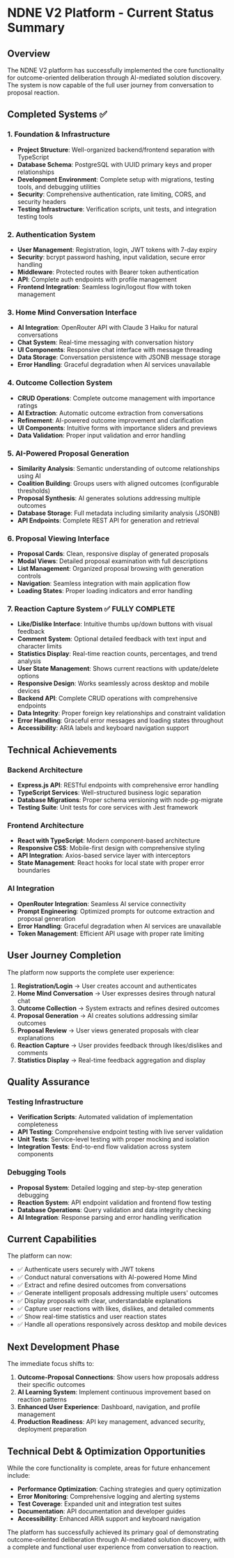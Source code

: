 # NDNE V2 Platform - Current Status Summary

## Overview
The NDNE V2 platform has successfully implemented the core functionality for outcome-oriented deliberation through AI-mediated solution discovery. The system is now capable of the full user journey from conversation to proposal reaction.

## Completed Systems ✅

### 1. Foundation & Infrastructure
- **Project Structure**: Well-organized backend/frontend separation with TypeScript
- **Database Schema**: PostgreSQL with UUID primary keys and proper relationships
- **Development Environment**: Complete setup with migrations, testing tools, and debugging utilities
- **Security**: Comprehensive authentication, rate limiting, CORS, and security headers
- **Testing Infrastructure**: Verification scripts, unit tests, and integration testing tools

### 2. Authentication System
- **User Management**: Registration, login, JWT tokens with 7-day expiry
- **Security**: bcrypt password hashing, input validation, secure error handling
- **Middleware**: Protected routes with Bearer token authentication
- **API**: Complete auth endpoints with profile management
- **Frontend Integration**: Seamless login/logout flow with token management

### 3. Home Mind Conversation Interface
- **AI Integration**: OpenRouter API with Claude 3 Haiku for natural conversations
- **Chat System**: Real-time messaging with conversation history
- **UI Components**: Responsive chat interface with message threading
- **Data Storage**: Conversation persistence with JSONB message storage
- **Error Handling**: Graceful degradation when AI services unavailable

### 4. Outcome Collection System
- **CRUD Operations**: Complete outcome management with importance ratings
- **AI Extraction**: Automatic outcome extraction from conversations
- **Refinement**: AI-powered outcome improvement and clarification
- **UI Components**: Intuitive forms with importance sliders and previews
- **Data Validation**: Proper input validation and error handling

### 5. AI-Powered Proposal Generation
- **Similarity Analysis**: Semantic understanding of outcome relationships using AI
- **Coalition Building**: Groups users with aligned outcomes (configurable thresholds)
- **Proposal Synthesis**: AI generates solutions addressing multiple outcomes
- **Database Storage**: Full metadata including similarity analysis (JSONB)
- **API Endpoints**: Complete REST API for generation and retrieval

### 6. Proposal Viewing Interface
- **Proposal Cards**: Clean, responsive display of generated proposals
- **Modal Views**: Detailed proposal examination with full descriptions
- **List Management**: Organized proposal browsing with generation controls
- **Navigation**: Seamless integration with main application flow
- **Loading States**: Proper loading indicators and error handling

### 7. Reaction Capture System ✅ FULLY COMPLETE
- **Like/Dislike Interface**: Intuitive thumbs up/down buttons with visual feedback
- **Comment System**: Optional detailed feedback with text input and character limits
- **Statistics Display**: Real-time reaction counts, percentages, and trend analysis
- **User State Management**: Shows current reactions with update/delete options
- **Responsive Design**: Works seamlessly across desktop and mobile devices
- **Backend API**: Complete CRUD operations with comprehensive endpoints
- **Data Integrity**: Proper foreign key relationships and constraint validation
- **Error Handling**: Graceful error messages and loading states throughout
- **Accessibility**: ARIA labels and keyboard navigation support

## Technical Achievements

### Backend Architecture
- **Express.js API**: RESTful endpoints with comprehensive error handling
- **TypeScript Services**: Well-structured business logic separation
- **Database Migrations**: Proper schema versioning with node-pg-migrate
- **Testing Suite**: Unit tests for core services with Jest framework

### Frontend Architecture
- **React with TypeScript**: Modern component-based architecture
- **Responsive CSS**: Mobile-first design with comprehensive styling
- **API Integration**: Axios-based service layer with interceptors
- **State Management**: React hooks for local state with proper error boundaries

### AI Integration
- **OpenRouter Integration**: Seamless AI service connectivity
- **Prompt Engineering**: Optimized prompts for outcome extraction and proposal generation
- **Error Handling**: Graceful degradation when AI services are unavailable
- **Token Management**: Efficient API usage with proper rate limiting

## User Journey Completion

The platform now supports the complete user experience:

1. **Registration/Login** → User creates account and authenticates
2. **Home Mind Conversation** → User expresses desires through natural chat
3. **Outcome Collection** → System extracts and refines desired outcomes
4. **Proposal Generation** → AI creates solutions addressing similar outcomes
5. **Proposal Review** → User views generated proposals with clear explanations
6. **Reaction Capture** → User provides feedback through likes/dislikes and comments
7. **Statistics Display** → Real-time feedback aggregation and display

## Quality Assurance

### Testing Infrastructure
- **Verification Scripts**: Automated validation of implementation completeness
- **API Testing**: Comprehensive endpoint testing with live server validation
- **Unit Tests**: Service-level testing with proper mocking and isolation
- **Integration Tests**: End-to-end flow validation across system components

### Debugging Tools
- **Proposal System**: Detailed logging and step-by-step generation debugging
- **Reaction System**: API endpoint validation and frontend flow testing
- **Database Operations**: Query validation and data integrity checking
- **AI Integration**: Response parsing and error handling verification

## Current Capabilities

The platform can now:
- ✅ Authenticate users securely with JWT tokens
- ✅ Conduct natural conversations with AI-powered Home Mind
- ✅ Extract and refine desired outcomes from conversations
- ✅ Generate intelligent proposals addressing multiple users' outcomes
- ✅ Display proposals with clear, understandable explanations
- ✅ Capture user reactions with likes, dislikes, and detailed comments
- ✅ Show real-time statistics and user reaction states
- ✅ Handle all operations responsively across desktop and mobile devices

## Next Development Phase

The immediate focus shifts to:
1. **Outcome-Proposal Connections**: Show users how proposals address their specific outcomes
2. **AI Learning System**: Implement continuous improvement based on reaction patterns
3. **Enhanced User Experience**: Dashboard, navigation, and profile management
4. **Production Readiness**: API key management, advanced security, deployment preparation

## Technical Debt & Optimization Opportunities

While the core functionality is complete, areas for future enhancement include:
- **Performance Optimization**: Caching strategies and query optimization
- **Error Monitoring**: Comprehensive logging and alerting systems
- **Test Coverage**: Expanded unit and integration test suites
- **Documentation**: API documentation and developer guides
- **Accessibility**: Enhanced ARIA support and keyboard navigation

The platform has successfully achieved its primary goal of demonstrating outcome-oriented deliberation through AI-mediated solution discovery, with a complete and functional user experience from conversation to reaction.